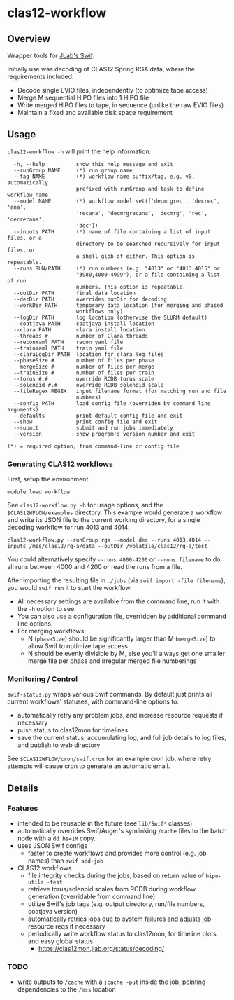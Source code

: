 # clas12-workflow

## Overview
Wrapper tools for [JLab's Swif](https://scicomp.jlab.org/docs/swif).

Initially use was decoding of CLAS12 Spring RGA data, where the requirements included:
* Decode single EVIO files, independently (to optimize tape access)
* Merge M sequential HIPO files into 1 HIPO file
* Write merged HIPO files to tape, in sequence (unlike the raw EVIO files)
* Maintain a fixed and available disk space requirement

## Usage

`clas12-workflow -h` will print the help information:

```
  -h, --help          show this help message and exit
  --runGroup NAME     (*) run group name
  --tag NAME          (*) workflow name suffix/tag, e.g. v0, automatically
                      prefixed with runGroup and task to define workflow name
  --model NAME        (*) workflow model set(['decmrgrec', 'decrec', 'ana',
                      'recana', 'decmrgrecana', 'decmrg', 'rec', 'decrecana',
                      'dec'])
  --inputs PATH       (*) name of file containing a list of input files, or a
                      directory to be searched recursively for input files, or
                      a shell glob of either. This option is repeatable.
  --runs RUN/PATH     (*) run numbers (e.g. "4013" or "4013,4015" or
                      "3980,4000-4999"), or a file containing a list of run
                      numbers. This option is repeatable.
  --outDir PATH       final data location
  --decDir PATH       overrides outDir for decoding
  --workDir PATH      temporary data location (for merging and phased
                      workflows only)
  --logDir PATH       log location (otherwise the SLURM default)
  --coatjava PATH     coatjava install location
  --clara PATH        clara install location
  --threads #         number of Clara threads
  --reconYaml PATH    recon yaml file
  --trainYaml PATH    train yaml file
  --claraLogDir PATH  location for clara log files
  --phaseSize #       number of files per phase
  --mergeSize #       number of files per merge
  --trainSize #       number of files per train
  --torus #.#         override RCDB torus scale
  --solenoid #.#      override RCDB solenoid scale
  --fileRegex REGEX   input filename format (for matching run and file
                      numbers)
  --config PATH       load config file (overriden by command line arguments)
  --defaults          print default config file and exit
  --show              print config file and exit
  --submit            submit and run jobs immediately
  --version           show program's version number and exit

(*) = required option, from command-line or config file
```

### Generating CLAS12 workflows

First, setup the environment:

`module load workflow`

See `clas12-workflow.py -h` for usage options, and the `$CLAS12WFLOW/examples` directory.  This example would generate a workflow and write its JSON file to the current working directory, for a single decoding workflow for run 4013 and 4014:

`clas12-workflow.py --runGroup rga --model dec --runs 4013,4014 --inputs /mss/clas12/rg-a/data --outDir /volatile/clas12/rg-a/test`

You could alternatively specify `--runs 4000-4200` or `--runs filename` to do all runs between 4000 and 4200 or read the runs from a file.

After importing the resulting file in `./jobs` (via `swif import -file filename`), you would `swif run` it to start the workflow.

* All necessary settings are available from the command line, run it with the `-h` option to see.
* You can also use a configuration file, overridden by additional command line options.
* For merging workflows:
  * N (`phaseSize`) should be significantly larger than M (`mergeSize`) to allow Swif to optimize tape access
  * N should be evenly divisible by M, else you'll always get one smaller merge file per phase and irregular merged file numberings

### Monitoring / Control

`swif-status.py` wraps various Swif commands.  By default just prints all current workflows' statuses, with command-line options to:
* automatically retry any problem jobs, and increase resource requests if necessary
* push status to clas12mon for timelines
* save the current status, accumulating log, and full job details to log files, and publish to web directory

See `$CLAS12WFLOW/cron/swif.cron` for an example cron job, where retry attempts will cause cron to generate an automatic email.

## Details

### Features
* intended to be reusable in the future (see `lib/Swif*` classes)
* automatically overrides Swif/Auger's symlinking `/cache` files to the batch node with a `dd bs=1M` copy.
* uses JSON Swif configs
  * faster to create workflows and provides more control (e.g. job names) than `swif add-job`
* CLAS12 workflows
  * file integrity checks during the jobs, based on return value of `hipo-utils -test`
  * retrieve torus/solenoid scales from RCDB during workflow generation (overridable from command line)
  * utilize Swif's job tags (e.g. output directory, run/file numbers, coatjava version)
  * automatically retries jobs due to system failures and adjusts job resource reqs if necessary
  * periodically write workflow status to clas12mon, for timeline plots and easy global status
    * https://clas12mon.jlab.org/status/decoding/

### TODO
* write outputs to `/cache` with a `jcache -put` inside the job, pointing dependencies to the `/mss` location



